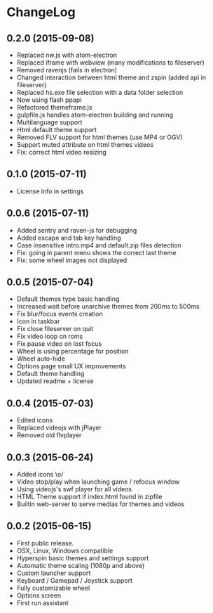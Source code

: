 ChangeLog
=========

0.2.0 (2015-09-08)
------------------

* Replaced nw.js with atom-electron
* Replaced iframe with webview (many modifications to fileserver)
* Removed ravenjs (fails in electron)
* Changed interaction between html theme and zspin (added api in fileserver)
* Replaced hs.exe file selection with a data folder selection
* Now using flash ppapi
* Refactored themeframe.js
* gulpfile.js handles atom-electron building and running
* Multilanguage support
* Html default theme support
* Removed FLV support for html themes (use MP4 or OGV)
* Support muted attribute on html themes videos
* Fix: correct html video resizing

0.1.0 (2015-07-11)
------------------

* License info in settings

0.0.6 (2015-07-11)
------------------

* Added sentry and raven-js for debugging
* Added escape and tab key handling
* Case insensitive intro.mp4 and default.zip files detection
* Fix: going in parent menu shows the correct last theme
* Fix: some wheel images not displayed

0.0.5 (2015-07-04)
------------------

* Default themes type basic handling
* Increased wait before unarchive themes from 200ms to 500ms
* Fix blur/focus events creation
* Icon in taskbar
* Fix close fileserver on quit
* Fix video loop on roms
* Fix pause video on lost focus
* Wheel is using percentage for position
* Wheel auto-hide
* Options page small UX improvements
* Default theme handling
* Updated readme + license

0.0.4 (2015-07-03)
------------------

* Edited icons
* Replaced videojs with jPlayer
* Removed old flvplayer

0.0.3 (2015-06-24)
------------------

* Added icons \o/
* Video stop/play when launching game / refocus window
* Using videojs's swf player for all videos
* HTML Theme support if index.html found in zipfile
* Builtin web-server to serve medias for themes and videos

0.0.2 (2015-06-15)
------------------

* First public release.
* OSX, Linux, Windows compatible
* Hyperspin basic themes and settings support
* Automatic theme scaling (1080p and above)
* Custom launcher support
* Keyboard / Gamepad / Joystick support
* Fully customizable wheel
* Options screen
* First run assistant
